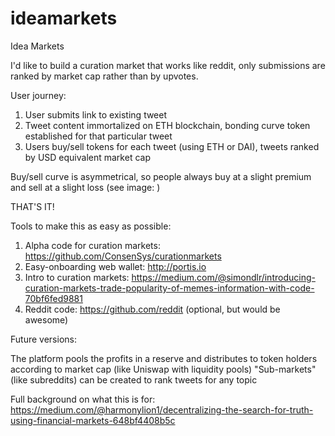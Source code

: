 # ideamarkets
Idea Markets

I'd like to build a curation market that works like reddit, only submissions are ranked by market cap rather than by upvotes.

User journey:

1) User submits link to existing tweet
2) Tweet content immortalized on ETH blockchain, bonding curve token established for that particular tweet
3) Users buy/sell tokens for each tweet (using ETH or DAI), tweets ranked by USD equivalent market cap

Buy/sell curve is asymmetrical, so people always buy at a slight premium and sell at a slight loss (see image: )

THAT'S IT!

Tools to make this as easy as possible:
1. Alpha code for curation markets: https://github.com/ConsenSys/curationmarkets
2. Easy-onboarding web wallet: http://portis.io
3. Intro to curation markets: https://medium.com/@simondlr/introducing-curation-markets-trade-popularity-of-memes-information-with-code-70bf6fed9881
4. Reddit code: https://github.com/reddit (optional, but would be awesome)


Future versions:

The platform pools the profits in a reserve and distributes to token holders according to market cap (like Uniswap with liquidity pools)
"Sub-markets" (like subreddits) can be created to rank tweets for any topic


Full background on what this is for: https://medium.com/@harmonylion1/decentralizing-the-search-for-truth-using-financial-markets-648bf4408b5c
